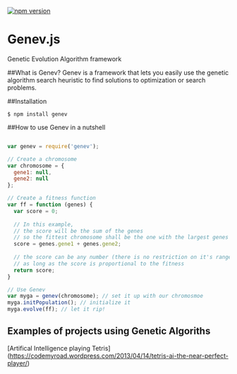 [![npm version](https://badge.fury.io/js/genev.svg)](https://badge.fury.io/js/genev)

# Genev.js
Genetic Evolution Algorithm framework

##What is Genev?
Genev is a framework that lets you easily use the genetic algorithm search heuristic to find solutions to optimization or search problems.

##Installation

```
$ npm install genev
```
  
##How to use Genev in a nutshell
```javascript

var genev = require('genev');

// Create a chromosome
var chromosome = {
  gene1: null,
  gene2: null 
};

// Create a fitness function
var ff = function (genes) {
  var score = 0;
  
  // In this example,
  // the score will be the sum of the genes
  // so the fittest chromosome shall be the one with the largest genes 
  score = genes.gene1 + genes.gene2;
  
  // the score can be any number (there is no restriction on it's range)
  // as long as the score is proportional to the fitness
  return score;
}

// Use Genev
var myga = genev(chromosome); // set it up with our chromosmoe
myga.initPopulation(); // initialize it
myga.evolve(ff); // let it rip!
```

## Examples of projects using Genetic Algoriths

[Artifical Intelligence playing Tetris] (https://codemyroad.wordpress.com/2013/04/14/tetris-ai-the-near-perfect-player/)
